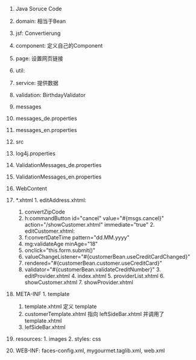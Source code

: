 

1. Java Soruce Code
  1. domain:      相当于Bean
  2. jsf:         Convertierung
  3. component:   定义自己的Component
  4. page:        设置网页链接
  5. util:        
  6. service:     提供数据
  7. validation:  BirthdayValidator

2. messages
  1. messages_de.properties
  2. messages_en.properties

3. src
  1. log4j.properties
  2. ValidationMessages_de.properties
  3. ValidationMessages_en.properties

4. WebContent
  1. *.xhtml
    1. editAddress.xhtml:   
      1. convertZipCode
      2. h:commandButton id="cancel" value="#{msgs.cancel}" action="/showCustomer.xhtml" immediate="true"
    2. editCustomer.xhtml:  
      1. f:convertDateTime pattern="dd.MM.yyyy"
      2. mg:validateAge minAge="18"
      3. onclick="this.form.submit()"
      4. valueChangeListener="#{customerBean.useCreditCardChanged}"
      5. rendered="#{customerBean.customer.useCreditCard}"
      6. validator="#{customerBean.validateCreditNumber}"
    3. editProvider.xhtml
    4. index.xhtml
    5. providerList.xhtml
    6. showCustomer.xhtml
    7. showProvider.xhtml
  2. META-INF
    1. template
      1. template.xhtml 定义 template
      2. customerTemplate.xhtml 指向 leftSideBar.xhtml 并调用了 template.xhtml
      3. lefSideBar.xhtml
  3. resources:
    1. images
    2. styles: css
  4. WEB-INF: faces-config.xml, mygourmet.taglib.xml, web.xml

